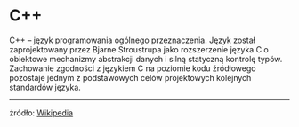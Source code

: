 
C++
===


C++ – język programowania ogólnego przeznaczenia. Język został zaprojektowany przez Bjarne Stroustrupa jako rozszerzenie  języka C o obiektowe mechanizmy abstrakcji danych i silną statyczną kontrolę typów. Zachowanie zgodności z językiem C na poziomie kodu źródłowego pozostaje jednym z podstawowych celów projektowych kolejnych standardów języka.
  

 --- 
  
źródło: [Wikipedia](https://pl.wikipedia.org/wiki/C++)
